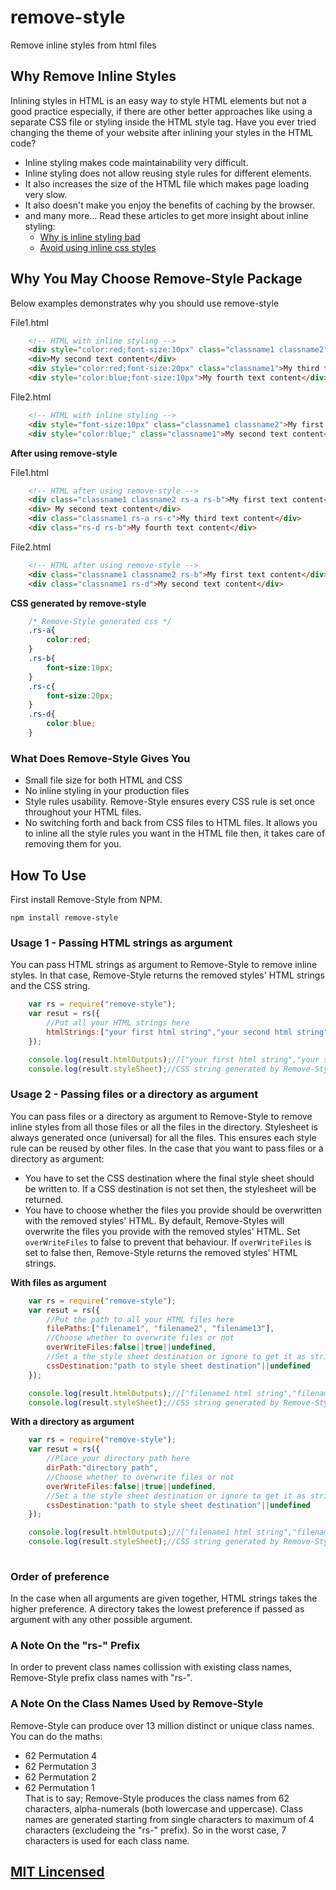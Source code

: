 # remove-style
Remove inline styles from html files

## Why Remove Inline Styles 
Inlining styles in HTML is an easy way to style HTML elements but not a good practice 
especially, if there are other better approaches like using a separate CSS file or 
styling inside the HTML style tag. Have you ever tried changing the theme of your 
website after inlining your styles in the HTML code?   

- Inline styling makes code maintainability very difficult.
- Inline styling does not allow reusing style rules for different elements.
- It also increases the size of the HTML file which makes page loading very slow.
- It also doesn't make you enjoy the benefits of caching by the browser.
- and many more... Read these articles to get more insight about inline styling:    
    - [Why is inline styling bad](https://www.lostsaloon.com/technology/why-is-inline-css-bad-is-it-really-that-bad/)
    - [Avoid using inline css styles](https://dev.to/alim1496/avoid-using-inline-css-styles-5b6p)    

## Why You May Choose Remove-Style Package 
Below examples demonstrates why you should use remove-style  

File1.html
```html
    <!-- HTML with inline styling -->
    <div style="color:red;font-size:10px" class="classname1 classname2">My first text content</div>
    <div>My second text content</div>
    <div style="color:red;font-size:20px" class="classname1">My third text content</div>
    <div style="color:blue;font-size:10px">My fourth text content</div> 
```
File2.html
```html
    <!-- HTML with inline styling -->
    <div style="font-size:10px" class="classname1 classname2">My first text content</div>
    <div style="color:blue;" class="classname1">My second text content</div> 
```

**After using remove-style** 

File1.html
```html
    <!-- HTML after using remove-style -->
    <div class="classname1 classname2 rs-a rs-b">My first text content</div>
    <div> My second text content</div>
    <div class="classname1 rs-a rs-c">My third text content</div>
    <div class="rs-d rs-b">My fourth text content</div>  
```
File2.html
```html
    <!-- HTML after using remove-style -->
    <div class="classname1 classname2 rs-b">My first text content</div>
    <div class="classname1 rs-d">My second text content</div>  
```

**CSS generated by remove-style**

```css
    /* Remove-Style generated css */
    .rs-a{
        color:red;
    }
    .rs-b{
        font-size:10px;
    }
    .rs-c{
        font-size:20px;
    }
    .rs-d{
        color:blue;
    }
```

### What Does Remove-Style Gives You
- Small file size for both HTML and CSS
- No inline styling in your production files
- Style rules usability. Remove-Style ensures every CSS rule is set once throughout your HTML files.
- No switching forth and back from CSS files to HTML files. It allows you to inline all the style rules you want 
  in the HTML file then, it takes care of removing them for you.


## How To Use
First install Remove-Style from NPM. 
```
npm install remove-style
```

### Usage 1 - Passing HTML strings as argument
You can pass HTML strings as argument to Remove-Style to remove inline styles. In that case,
Remove-Style returns the removed styles' HTML strings and the CSS string.

```js
    var rs = require("remove-style");
    var resut = rs({
        //Put all your HTML strings here
        htmlStrings:["your first html string","your second html string","your third html string"]
    });

    console.log(result.htmlOutputs);//["your first html string","your second html string","your third html string"]
    console.log(result.styleSheet);//CSS string generated by Remove-Style

```

### Usage 2 - Passing files or a directory as argument
You can pass files or a directory as argument to Remove-Style to remove inline styles from all those files 
or all the files in the directory.
Stylesheet is always generated once (universal) for all the files. This ensures each style rule can
be reused by other files. 
In the case that you want to pass files or a directory as argument:
- You have to set the CSS destination where the final style sheet should be written to.
  If a CSS destination is not set then, the stylesheet will be returned. 
- You have to choose whether the files you provide should be overwritten with the removed styles' HTML.
  By default, Remove-Styles will overwrite the files you provide with the removed styles' HTML. Set 
  `overWriteFiles` to false to prevent that behaviour. If `overWriteFiles` is set to false then, 
  Remove-Style returns the removed styles' HTML strings. 

**With files as argument**
```js
    var rs = require("remove-style");
    var resut = rs({
        //Put the path to all your HTML files here
        filePaths:["filename1", "filename2", "filename13"],
        //Choose whether to overwrite files or not
        overWriteFiles:false||true||undefined,
        //Set a the style sheet destination or ignore to get it as string
        cssDestination:"path to style sheet destination"||undefined
    });

    console.log(result.htmlOutputs);//["filename1 html string","filename2 html string","filename3 html string"]||[]
    console.log(result.styleSheet);//CSS string generated by Remove-Style or empty string ""

```


**With a directory as argument**
```js
    var rs = require("remove-style");
    var resut = rs({
        //Place your directory path here
        dirPath:"directory path",
        //Choose whether to overwrite files or not
        overWriteFiles:false||true||undefined,
        //Set a the style sheet destination or ignore to get it as string
        cssDestination:"path to style sheet destination"||undefined
    });

    console.log(result.htmlOutputs);//["filename1 html string","filename2 html string","filename3 html string"]||[]
    console.log(result.styleSheet);//CSS string generated by Remove-Style or empty string ""
    
```

### Order of preference
In the case when all arguments are given together, HTML strings takes the higher preference.
A directory takes the lowest preference if passed as argument with any other possible argument.

### A Note On the "rs-" Prefix
In order to prevent class names collission with existing class names, Remove-Style prefix
class names with "rs-".

### A Note On the Class Names Used by Remove-Style
Remove-Style can produce over 13 million distinct or unique class names.
You can do the maths:
- 62 Permutation 4 
- 62 Permutation 3
- 62 Permutation 2
- 62 Permutation 1    
That is to say; Remove-Style produces the class names from 62 characters, alpha-numerals 
(both lowercase and uppercase).
Class names are generated starting from single characters to maximum of 4 characters (excludeing the "rs-" prefix).
So in the worst case, 7 characters is used for each class name.    

## [MIT Lincensed](https://github.com/KBismark/remove-style/blob/master/LICENSE)

